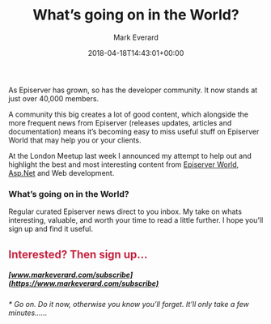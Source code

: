 ﻿---
title: What’s going on in the World?
date: 2018-04-18T14:43:01+00:00
author: Mark Everard
layout: post
permalink: /2018/04/18/whats-going-on-in-the-world/
dsq_thread_id:
  - "6620655210"
thumbnail: /wp-content/uploads/2018/04/earth-space-1.jpg
categories:
  - Episerver
---
As Episerver has grown, so has the developer community. It now stands at just over 40,000 members.

A community this big creates a lot of good content, which alongside the more frequent news from Episerver (releases updates, articles and documentation) means it&#8217;s becoming easy to miss useful stuff on Episerver World that may help you or your clients.

At the London Meetup last week I announced my attempt to help out and highlight the best and most interesting content from [Episerver World](https://world.episerver.com/), [Asp.Net](https://www.asp.net/) and Web development.

### What&#8217;s going on in the World?

Regular curated Episerver news direct to you inbox. My take on whats interesting, valuable, and worth your time to read a little further. I hope you&#8217;ll sign up and find it useful.

<h2 style="color: #c62641;">
  Interested? Then sign up&#8230;
</h2>

##### [www.markeverard.com/subscribe](https://www.markeverard.com/subscribe)

_* Go on. Do it now, otherwise you know you&#8217;ll forget. It&#8217;ll only take a few minutes&#8230;&#8230;_